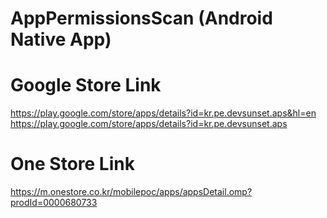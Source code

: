 # AppPermissionsScan (Android Native App)

# Google Store Link
https://play.google.com/store/apps/details?id=kr.pe.devsunset.aps&hl=en
https://play.google.com/store/apps/details?id=kr.pe.devsunset.aps

# One Store Link
https://m.onestore.co.kr/mobilepoc/apps/appsDetail.omp?prodId=0000680733
